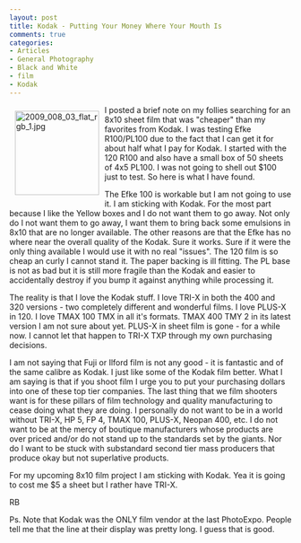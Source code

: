 ```yaml
---
layout: post
title: Kodak - Putting Your Money Where Your Mouth Is
comments: true
categories:
- Articles
- General Photography
- Black and White
- film
- Kodak
---
```

<a rel="lightbox" href="/wp-content/uploads/2009/12/2009_008_03_flat_rgb_1.jpg"><img title="2009_008_03_flat_rgb_1.jpg" src="/wp-content/uploads/2009/12/.thumbs/.2009_008_03_flat_rgb_1.jpg" border="0" alt="2009_008_03_flat_rgb_1.jpg" hspace="10" vspace="10" width="150" height="150" align="left" /></a>I posted a brief note on my follies searching for an 8x10 sheet film that was "cheaper" than my favorites from Kodak. I was testing Efke R100/PL100 due to the fact that I can get it for about half what I pay for Kodak. I started with the 120 R100 and also have a small box of 50 sheets of 4x5 PL100. I was not going to shell out $100 just to test. So here is what I have found.

The Efke 100 is workable but I am not going to use it. I am sticking with Kodak. For the most part because I like the Yellow boxes and I do not want them to go away. Not only do I not want them to go away, I want them to bring back some emulsions in 8x10 that are no longer available. The other reasons are that the Efke has no where near the overall quality of the Kodak. Sure it works. Sure if it were the only thing available I would use it with no real "issues". The 120 film is so cheap an curly I cannot stand it. The paper backing is ill fitting. The PL base is not as bad but it is still more fragile than the Kodak and easier to accidentally destroy if you bump it against anything while processing it.

The reality is that I love the Kodak stuff. I love TRI-X in both the 400 and 320 versions - two completely different and wonderful films. I love PLUS-X in 120. I love TMAX 100 TMX in all it's formats. TMAX 400 TMY 2 in its latest version I am not sure about yet. PLUS-X in sheet film is gone - for a while now. I cannot let that happen to TRI-X TXP through my own purchasing decisions.

I am not saying that Fuji or Ilford film is not any good - it is fantastic and of the same calibre as Kodak. I just like some of the Kodak film better. What I am saying is that if you shoot film I urge you to put your purchasing dollars into one of these top tier companies. The last thing that we film shooters want is for these pillars of film technology and quality manufacturing to cease doing what they are doing. I personally do not want to be in a world without TRI-X, HP 5, FP 4, TMAX 100, PLUS-X, Neopan 400, etc. I do not want to be at the mercy of boutique manufacturers whose products are over priced and/or do not stand up to the standards set by the giants. Nor do I want to be stuck with substandard second tier mass producers that produce okay but not superlative products.

For my upcoming 8x10 film project I am sticking with Kodak. Yea it is going to cost me $5 a sheet but I rather have TRI-X.

RB

Ps. Note that Kodak was the ONLY film vendor at the last PhotoExpo. People tell me that the line at their display was pretty long. I guess that is good.